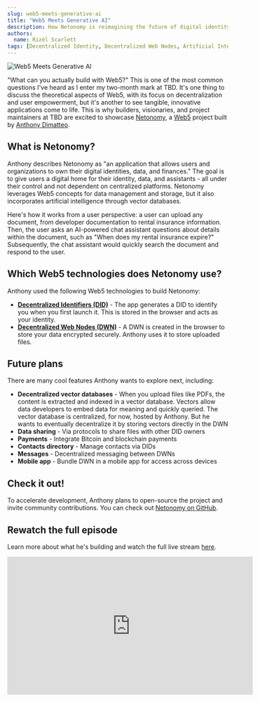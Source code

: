 ```yaml
---
slug: web5-meets-generative-ai
title: "Web5 Meets Generative AI"
description: How Netonomy is reimagining the future of digital identity with Web5 and AI
authors:
  name: Rizèl Scarlett
tags: [Decentralized Identity, Decentralized Web Nodes, Artificial Intelligence, Community]
---
```


<head>
  <meta property="og:title" content="Web5 Meets Generative AI" />
  <meta property="og:type" content="website" />
  <meta property="og:url" content='https://developer.tbd.website/blog/2023-11-14-web5-meets-generative-ai' />
  <meta name="og:description" content="How Netonomy is reimagining the future of digital identity with Web5 and AI" />
  <meta property="og:image" content="https://developer.tbd.website/assets/images/web5-meets-generative-ai-e7fbd1102260f1678942d38122397748.png" /> 

  <meta name="twitter:card" content="summary_large_image" />
  <meta property="twitter:domain" content="developer.tbd.website" />
  <meta name="twitter:site" content="@tbdevs" />
  <meta name="twitter:title" content="Web5 Meets Generative AI" />
  <meta property="twitter:url" content='https://developer.tbd.website/blog/2023-11-14-web5-meets-generative-ai' /> 
  <meta name="twitter:description" content="How Netonomy is reimagining the future of digital identity with Web5 and AI" />
  <meta name="twitter:image" content="https://developer.tbd.website/assets/images/web5-meets-generative-ai.png" />

  <link rel="apple-touch-icon" href="https://developer.tbd.website/img/tbd-fav-icon-main.png" />
</head>

![Web5 Meets Generative AI](/img/web5-meets-generative-ai.png)

"What can you actually build with Web5?" This is one of the most common questions I've heard as I enter my two-month mark at TBD. It's one thing to discuss the theoretical aspects of Web5, with its focus on decentralization and user empowerment, but it's another to see tangible, innovative applications come to life. This is why builders, visionaries, and project maintainers at TBD are excited to showcase [Netonomy](https://www.netonomy.io/), a [Web5](https://developer.tbd.website/docs/web5/) project built by [Anthony Dimatteo](https://github.com/demattosanthony).

<!--truncate-->

## What is Netonomy?

Anthony describes Netonomy as "an application that allows users and organizations to own their digital identities, data, and finances." The goal is to give users a digital home for their identity, data, and assistants - all under their control and not dependent on centralized platforms. Netonomy leverages Web5 concepts for data management and storage, but it also incorporates artificial intelligence through vector databases. 

Here's how it works from a user perspective: a user can upload any document, from developer documentation to rental insurance information. Then, the user asks an AI-powered chat assistant questions about details within the document, such as "When does my rental insurance expire?" Subsequently, the chat assistant would quickly search the document and respond to the user.

## Which Web5 technologies does Netonomy use?

Anthony used the following Web5 technologies to build Netonomy:

* **[Decentralized Identifiers (DID)](https://developer.tbd.website/docs/web5/learn/decentralized-identifiers)** - The app generates a DID to identify you when you first launch it. This is stored in the browser and acts as your identity.
* **[Decentralized Web Nodes (DWN)](https://developer.tbd.website/docs/web5/learn/decentralized-web-nodes)** - A DWN is created in the browser to store your data encrypted securely. Anthony uses it to store uploaded files.

## Future plans

There are many cool features Anthony wants to explore next, including:

* **Decentralized vector databases** - When you upload files like PDFs, the content is extracted and indexed in a vector database. Vectors allow data developers to embed data for meaning and quickly queried. The vector database is centralized, for now, hosted by Anthony. But he wants to eventually decentralize it by storing vectors directly in the DWN 
* **Data sharing** - Via protocols to share files with other DID owners
* **Payments** - Integrate Bitcoin and blockchain payments
* **Contacts directory** - Manage contacts via DIDs
* **Messages** - Decentralized messaging between DWNs
* **Mobile app** - Bundle DWN in a mobile app for access across devices

## Check it out!

To accelerate development, Anthony plans to open-source the project and invite community contributions. You can check out [Netonomy on GitHub](https://github.com/Netonomy/netonomy). 

## Rewatch the full episode
Learn more about what he's building and watch the full live stream [here](https://www.youtube.com/watch?v=oQ9Vq_Moa8I).

<div className="flex justify-center">
  <div className="w-full sm:w-auto sm:max-w-[560px]">
    <div className="overflow-hidden relative" style={{ paddingTop: "56.25%" }}>
      <iframe 
      width="560" 
      height="315" 
      src="https://www.youtube.com/embed/oQ9Vq_Moa8I" 
      title="YouTube video player" 
      frameBorder="0" 
      allow="accelerometer; autoplay; clipboard-write; encrypted-media; gyroscope; picture-in-picture" 
      allowfullscreen
      className="absolute top-0 left-0 w-full h-full">
      </iframe>
    </div>
  </div>
</div>
